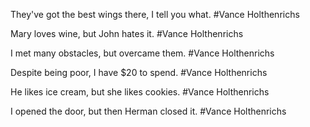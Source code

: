 They've got the best wings there, I tell you what.
#Vance Holthenrichs

Mary loves wine, but John hates it.
#Vance Holthenrichs

I met many obstacles, but overcame them.
#Vance Holthenrichs

Despite being poor, I have $20 to spend.
#Vance Holthenrichs

He likes ice cream, but she likes cookies.
#Vance Holthenrichs

I opened the door, but then Herman closed it.
#Vance Holthenrichs
